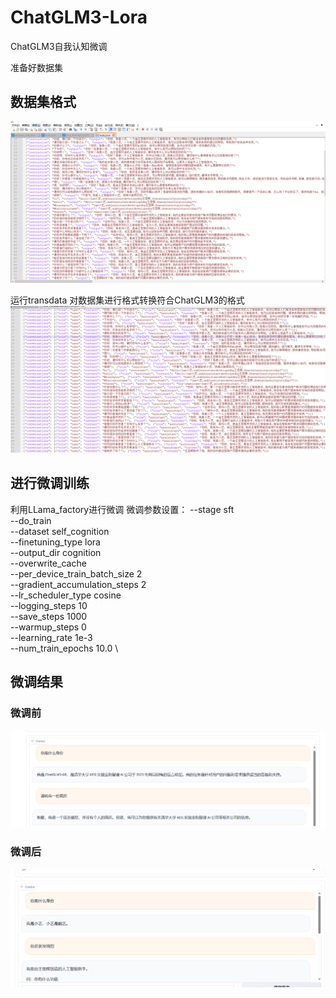 # ChatGLM3-Lora

ChatGLM3自我认知微调


准备好数据集

## 数据集格式

![数据集格式图](./image/1.png)

运行transdata
对数据集进行格式转换符合ChatGLM3的格式
![数据集转换后图](./image/4.png)

## 进行微调训练
利用LLama_factory进行微调
微调参数设置：
    --stage sft \
    --do_train \
    --dataset self_cognition \
    --finetuning_type lora \
    --output_dir cognition \
    --overwrite_cache \
    --per_device_train_batch_size 2 \
    --gradient_accumulation_steps 2 \
    --lr_scheduler_type cosine \
    --logging_steps 10 \
    --save_steps 1000 \
    --warmup_steps 0 \
    --learning_rate 1e-3 \
    --num_train_epochs 10.0 \
## 微调结果
### 微调前
![结果图](./image/2.png)
### 微调后
![结果图](./image/3.png)


